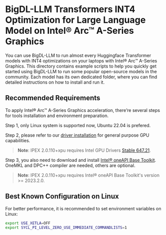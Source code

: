# BigDL-LLM Transformers INT4 Optimization for Large Language Model on Intel® Arc™ A-Series Graphics
You can use BigDL-LLM to run almost every Huggingface Transformer models with INT4 optimizations on your laptops with Intel® Arc™ A-Series Graphics. This directory contains example scripts to help you quickly get started using BigDL-LLM to run some popular open-source models in the community. Each model has its own dedicated folder, where you can find detailed instructions on how to install and run it.

## Recommended Requirements
To apply Intel® Arc™ A-Series Graphics acceleration, there’re several steps for tools installation and environment preparation.

Step 1, only Linux system is supported now, Ubuntu 22.04 is prefered.

Step 2, please refer to our [driver installation](https://dgpu-docs.intel.com/installation-guides/index.html#intel-arc-gpus) for general purpose GPU capabilities.
> **Note**: IPEX 2.0.110+xpu requires Intel GPU Drivers [Stable 647.21](https://dgpu-docs.intel.com/releases/stable_647_21_20230714.html).

Step 3, you also need to download and install [Intel® oneAPI Base Toolkit](https://www.intel.com/content/www/us/en/developer/tools/oneapi/base-toolkit-download.html). OneMKL and DPC++ compiler are needed, others are optional.
> **Note**: IPEX 2.0.110+xpu requires Intel® oneAPI Base Toolkit's version >= 2023.2.0.

## Best Known Configuration on Linux
For better performance, it is recommended to set environment variables on Linux:
```bash
export USE_XETLA=OFF
export SYCL_PI_LEVEL_ZERO_USE_IMMEDIATE_COMMANDLISTS=1
```
